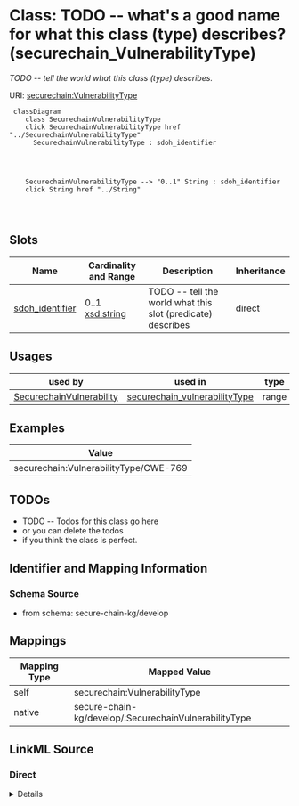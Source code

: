 

# Class: TODO -- what's a good name for what this class (type) describes? (securechain_VulnerabilityType)


_TODO -- tell the world what this class (type) describes._





URI: [securechain:VulnerabilityType](https://w3id.org/secure-chain/VulnerabilityType)






```mermaid
 classDiagram
    class SecurechainVulnerabilityType
    click SecurechainVulnerabilityType href "../SecurechainVulnerabilityType"
      SecurechainVulnerabilityType : sdoh_identifier
        
          
    
    
    SecurechainVulnerabilityType --> "0..1" String : sdoh_identifier
    click String href "../String"

        
      
```




<!-- no inheritance hierarchy -->


## Slots

| Name | Cardinality and Range | Description | Inheritance |
| ---  | --- | --- | --- |
| [sdoh_identifier](../slots/sdoh_identifier.md) | 0..1 <br/> [xsd:string](http://www.w3.org/2001/XMLSchema#string) | TODO -- tell the world what this slot (predicate) describes | direct |





## Usages

| used by | used in | type | used |
| ---  | --- | --- | --- |
| [SecurechainVulnerability](../classes/SecurechainVulnerability.md) | [securechain_vulnerabilityType](../slots/securechain_vulnerabilityType.md) | range | [SecurechainVulnerabilityType](../classes/SecurechainVulnerabilityType.md) |







## Examples

| Value |
| --- |
| securechain:VulnerabilityType/CWE-769 |

## TODOs

* TODO -- Todos for this class go here
* or you can delete the todos
* if you think the class is perfect.

## Identifier and Mapping Information







### Schema Source


* from schema: secure-chain-kg/develop




## Mappings

| Mapping Type | Mapped Value |
| ---  | ---  |
| self | securechain:VulnerabilityType |
| native | secure-chain-kg/develop/:SecurechainVulnerabilityType |







## LinkML Source

<!-- TODO: investigate https://stackoverflow.com/questions/37606292/how-to-create-tabbed-code-blocks-in-mkdocs-or-sphinx -->

### Direct

<details>
```yaml
name: securechain_VulnerabilityType
description: TODO -- tell the world what this class (type) describes.
title: TODO -- what's a good name for what this class (type) describes?
todos:
- TODO -- Todos for this class go here
- or you can delete the todos
- if you think the class is perfect.
notes:
- There are 445 instances of this class.
examples:
- value: securechain:VulnerabilityType/CWE-769
from_schema: secure-chain-kg/develop
slots:
- sdoh_identifier
class_uri: securechain:VulnerabilityType

```
</details>

### Induced

<details>
```yaml
name: securechain_VulnerabilityType
description: TODO -- tell the world what this class (type) describes.
title: TODO -- what's a good name for what this class (type) describes?
todos:
- TODO -- Todos for this class go here
- or you can delete the todos
- if you think the class is perfect.
notes:
- There are 445 instances of this class.
examples:
- value: securechain:VulnerabilityType/CWE-769
from_schema: secure-chain-kg/develop
attributes:
  sdoh_identifier:
    name: sdoh_identifier
    description: TODO -- tell the world what this slot (predicate) describes.
    todos:
    - TODO -- Todos for this slot go here
    - or you can delete the todos
    - if you think the class is perfect.
    comments:
    - 259334 occurrences with subject type securechain_Vulnerability and object type
      string.
    - 30434 occurrences with subject type sdoh_Person and object type string.
    - 445 occurrences with subject type securechain_VulnerabilityType and object type
      string.
    - 887 occurrences with subject type sdoh_Organization and object type string.
    - 20 occurrences with subject type sdoh_CreativeWork and object type string.
    examples:
    - value: securechain:Vulnerability/CVE-2023-52458 sdoh:identifier CVE-2023-52458
    - value: schema:Person/Touhou-fan sdoh:identifier Touhou-fan
    - value: securechain:VulnerabilityType/CWE-842 sdoh:identifier CWE-842
    - value: schema:Organization/Basecamp sdoh:identifier Q36908
    - value: securechain:License/bsl-1.0 sdoh:identifier bsl-1.0
    from_schema: secure-chain-kg/develop
    rank: 1000
    slot_uri: sdoh:identifier
    alias: sdoh_identifier
    owner: securechain_VulnerabilityType
    domain_of:
    - securechain_Vulnerability
    - securechain_VulnerabilityType
    - sdoh_CreativeWork
    - sdoh_Organization
    - sdoh_Person
    range: string
class_uri: securechain:VulnerabilityType

```
</details>